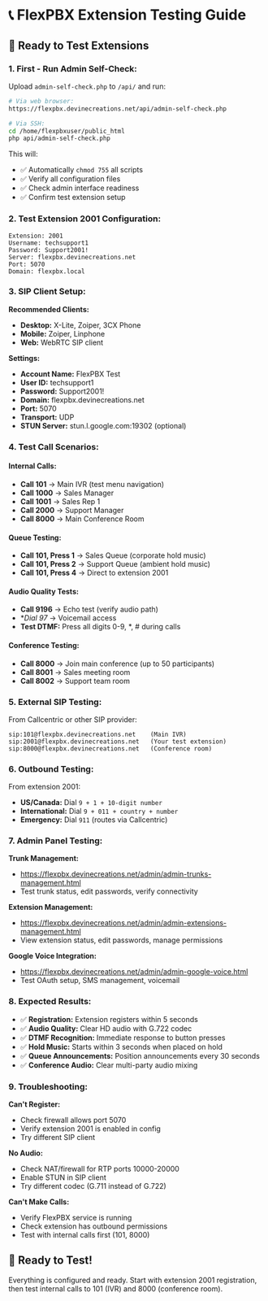 # 📞 FlexPBX Extension Testing Guide

## 🚀 **Ready to Test Extensions**

### **1. First - Run Admin Self-Check:**
Upload `admin-self-check.php` to `/api/` and run:
```bash
# Via web browser:
https://flexpbx.devinecreations.net/api/admin-self-check.php

# Via SSH:
cd /home/flexpbxuser/public_html
php api/admin-self-check.php
```

This will:
- ✅ Automatically `chmod 755` all scripts
- ✅ Verify all configuration files
- ✅ Check admin interface readiness
- ✅ Confirm test extension setup

### **2. Test Extension 2001 Configuration:**
```
Extension: 2001
Username: techsupport1
Password: Support2001!
Server: flexpbx.devinecreations.net
Port: 5070
Domain: flexpbx.local
```

### **3. SIP Client Setup:**
**Recommended Clients:**
- **Desktop:** X-Lite, Zoiper, 3CX Phone
- **Mobile:** Zoiper, Linphone
- **Web:** WebRTC SIP client

**Settings:**
- **Account Name:** FlexPBX Test
- **User ID:** techsupport1
- **Password:** Support2001!
- **Domain:** flexpbx.devinecreations.net
- **Port:** 5070
- **Transport:** UDP
- **STUN Server:** stun.l.google.com:19302 (optional)

### **4. Test Call Scenarios:**

#### **Internal Calls:**
- **Call 101** → Main IVR (test menu navigation)
- **Call 1000** → Sales Manager
- **Call 1001** → Sales Rep 1
- **Call 2000** → Support Manager
- **Call 8000** → Main Conference Room

#### **Queue Testing:**
- **Call 101, Press 1** → Sales Queue (corporate hold music)
- **Call 101, Press 2** → Support Queue (ambient hold music)
- **Call 101, Press 4** → Direct to extension 2001

#### **Audio Quality Tests:**
- **Call 9196** → Echo test (verify audio path)
- **Dial *97** → Voicemail access
- **Test DTMF:** Press all digits 0-9, *, # during calls

#### **Conference Testing:**
- **Call 8000** → Join main conference (up to 50 participants)
- **Call 8001** → Sales meeting room
- **Call 8002** → Support team room

### **5. External SIP Testing:**
From Callcentric or other SIP provider:
```
sip:101@flexpbx.devinecreations.net    (Main IVR)
sip:2001@flexpbx.devinecreations.net   (Your test extension)
sip:8000@flexpbx.devinecreations.net   (Conference room)
```

### **6. Outbound Testing:**
From extension 2001:
- **US/Canada:** Dial `9 + 1 + 10-digit number`
- **International:** Dial `9 + 011 + country + number`
- **Emergency:** Dial `911` (routes via Callcentric)

### **7. Admin Panel Testing:**
**Trunk Management:**
- https://flexpbx.devinecreations.net/admin/admin-trunks-management.html
- Test trunk status, edit passwords, verify connectivity

**Extension Management:**
- https://flexpbx.devinecreations.net/admin/admin-extensions-management.html
- View extension status, edit passwords, manage permissions

**Google Voice Integration:**
- https://flexpbx.devinecreations.net/admin/admin-google-voice.html
- Test OAuth setup, SMS management, voicemail

### **8. Expected Results:**
- ✅ **Registration:** Extension registers within 5 seconds
- ✅ **Audio Quality:** Clear HD audio with G.722 codec
- ✅ **DTMF Recognition:** Immediate response to button presses
- ✅ **Hold Music:** Starts within 3 seconds when placed on hold
- ✅ **Queue Announcements:** Position announcements every 30 seconds
- ✅ **Conference Audio:** Clear multi-party audio mixing

### **9. Troubleshooting:**
**Can't Register:**
- Check firewall allows port 5070
- Verify extension 2001 is enabled in config
- Try different SIP client

**No Audio:**
- Check NAT/firewall for RTP ports 10000-20000
- Enable STUN in SIP client
- Try different codec (G.711 instead of G.722)

**Can't Make Calls:**
- Verify FlexPBX service is running
- Check extension has outbound permissions
- Test with internal calls first (101, 8000)

## 🎯 **Ready to Test!**

Everything is configured and ready. Start with extension 2001 registration, then test internal calls to 101 (IVR) and 8000 (conference room).